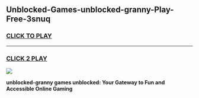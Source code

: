 
## Unblocked-Games-unblocked-granny-Play-Free-3snuq
<h3>
<a href="https://premium76.site?title=unblocked-granny&ref=23A">CLICK TO PLAY</a></h3>
<hr>

<h3>
<a href="https://premium76.site?title=unblocked-granny&ref=23A">CLICK 2 PLAY</a>
  
</h3>

<a href="https://premium76.site?title=unblocked-granny&ref=23A"><img src="https://clearcache.store/games.png"></a>


**unblocked-granny games unblocked: Your Gateway to Fun and Accessible Online Gaming**
